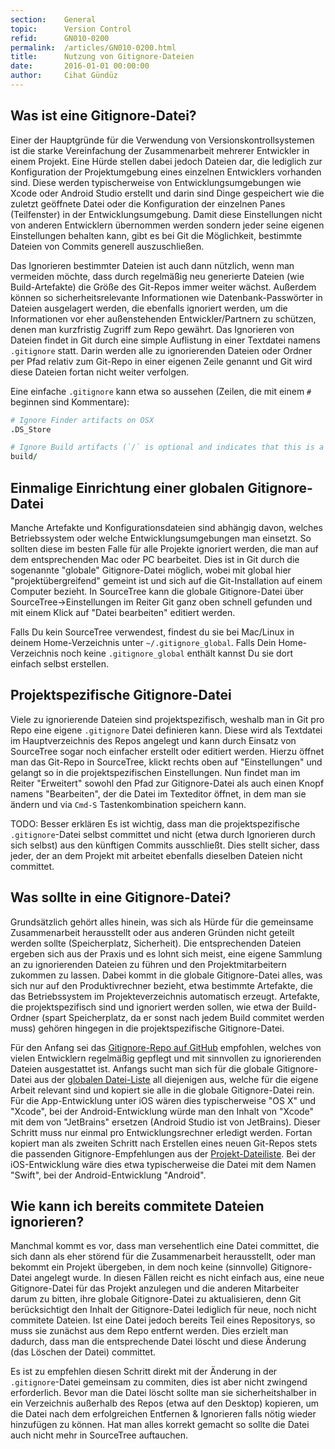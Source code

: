 ```yaml
---
section:    General
topic:      Version Control
refid:      GN010-0200
permalink:  /articles/GN010-0200.html
title:      Nutzung von Gitignore-Dateien
date:       2016-01-01 00:00:00
author:     Cihat Gündüz
---
```


## Was ist eine Gitignore-Datei?

Einer der Hauptgründe für die Verwendung von Versionskontrollsystemen ist die starke Vereinfachung der Zusammenarbeit mehrerer Entwickler in einem Projekt. Eine Hürde stellen dabei jedoch Dateien dar, die lediglich zur Konfiguration der Projektumgebung eines einzelnen Entwicklers vorhanden sind. Diese werden typischerweise von Entwicklungsumgebungen wie Xcode oder Android Studio erstellt und darin sind Dinge gespeichert wie die zuletzt geöffnete Datei oder die Konfiguration der einzelnen Panes (Teilfenster) in der Entwicklungsumgebung. Damit diese Einstellungen nicht von anderen Entwicklern übernommen werden sondern jeder seine eigenen Einstellungen behalten kann, gibt es bei Git die Möglichkeit, bestimmte Dateien von Commits generell auszuschließen.

Das Ignorieren bestimmter Dateien ist auch dann nützlich, wenn man vermeiden möchte, dass durch regelmäßig neu generierte Dateien (wie Build-Artefakte) die Größe des Git-Repos immer weiter wächst. Außerdem können so sicherheitsrelevante Informationen wie Datenbank-Passwörter in Dateien ausgelagert werden, die ebenfalls ignoriert werden, um die Informationen vor eher außenstehenden Entwickler/Partnern zu schützen, denen man kurzfristig Zugriff zum Repo gewährt. Das Ignorieren von Dateien findet in Git durch eine simple Auflistung in einer Textdatei namens `.gitignore` statt. Darin werden alle zu ignorierenden Dateien oder Ordner per Pfad relativ zum Git-Repo in einer eigenen Zeile genannt und Git wird diese Dateien fortan nicht weiter verfolgen.

Eine einfache `.gitignore` kann etwa so aussehen (Zeilen, die mit einem `#` beginnen sind Kommentare):

``` ruby
# Ignore Finder artifacts on OSX
.DS_Store

# Ignore Build artifacts (`/` is optional and indicates that this is a folder)
build/
```

## Einmalige Einrichtung einer globalen Gitignore-Datei

Manche Artefakte und Konfigurationsdateien sind abhängig davon, welches Betriebssystem oder welche Entwicklungsumgebungen man einsetzt. So sollten diese im besten Falle für alle Projekte ignoriert werden, die man auf dem entsprechenden Mac oder PC bearbeitet. Dies ist in Git durch die sogenannte "globale" Gitignore-Datei möglich, wobei mit global hier "projektübergreifend" gemeint ist und sich auf die Git-Installation auf einem Computer bezieht. In SourceTree kann die globale Gitignore-Datei über SourceTree->Einstellungen im Reiter Git ganz oben schnell gefunden und mit einem Klick auf "Datei bearbeiten" editiert werden.

Falls Du kein SourceTree verwendest, findest du sie bei Mac/Linux in deinem Home-Verzeichnis unter `~/.gitignore_global`. Falls Dein Home-Verzeichnis noch keine `.gitignore_global` enthält kannst Du sie dort einfach selbst erstellen.

## Projektspezifische Gitignore-Datei

Viele zu ignorierende Dateien sind projektspezifisch, weshalb man in Git pro Repo eine eigene `.gitignore` Datei definieren kann. Diese wird als Textdatei im Hauptverzeichnis des Repos angelegt und kann durch Einsatz von SourceTree sogar noch einfacher erstellt oder editiert werden. Hierzu öffnet man das Git-Repo in SourceTree, klickt rechts oben auf "Einstellungen" und gelangt so in die projektspezifischen Einstellungen. Nun findet man im Reiter "Erweitert" sowohl den Pfad zur Gitignore-Datei als auch einen Knopf namens "Bearbeiten", der die Datei im Texteditor öffnet, in dem man sie ändern und via `Cmd-S` Tastenkombination speichern kann.

TODO: Besser erklären
Es ist wichtig, dass man die projektspezifische `.gitignore`-Datei selbst committet und nicht (etwa durch Ignorieren durch sich selbst) aus den künftigen Commits ausschließt. Dies stellt sicher, dass jeder, der an dem Projekt mit arbeitet ebenfalls dieselben Dateien nicht committet.

## Was sollte in eine Gitignore-Datei?

Grundsätzlich gehört alles hinein, was sich als Hürde für die gemeinsame Zusammenarbeit herausstellt oder aus anderen Gründen nicht geteilt werden sollte (Speicherplatz, Sicherheit). Die entsprechenden Dateien ergeben sich aus der Praxis und es lohnt sich meist, eine eigene Sammlung an zu ignorierenden Dateien zu führen und den Projektmitarbeitern zukommen zu lassen. Dabei kommt in die globale Gitignore-Datei alles, was sich nur auf den Produktivrechner bezieht, etwa bestimmte Artefakte, die das Betriebssystem im Projekteverzeichnis automatisch erzeugt. Artefakte, die projektspezifisch sind und ignoriert werden sollen, wie etwa der Build-Ordner (spart Speicherplatz, da er sonst nach jedem Build commitet werden muss) gehören hingegen in die projektspezifische Gitignore-Datei.

Für den Anfang sei das [Gitignore-Repo auf GitHub](https://github.com/github/gitignore#a-collection-of-gitignore-templates) empfohlen, welches von vielen Entwicklern regelmäßig gepflegt und mit sinnvollen zu ignorierenden Dateien ausgestattet ist. Anfangs sucht man sich für die globale Gitignore-Datei aus der [globalen Datei-Liste](https://github.com/github/gitignore/tree/master/Global) all diejenigen aus, welche für die eigene Arbeit relevant sind und kopiert sie alle in die globale Gitignore-Datei rein. Für die App-Entwicklung unter iOS wären dies typischerweise "OS X" und "Xcode", bei der Android-Entwicklung würde man den Inhalt von "Xcode" mit dem von "JetBrains" ersetzen (Android Studio ist von JetBrains). Dieser Schritt muss nur einmal pro Entwicklungsrechner erledigt werden. Fortan kopiert man als zweiten Schritt nach Erstellen eines neuen Git-Repos stets die passenden Gitignore-Empfehlungen aus der [Projekt-Dateiliste](https://github.com/github/gitignore). Bei der iOS-Entwicklung wäre dies etwa typischerweise die Datei mit dem Namen "Swift", bei der Android-Entwicklung "Android".


## Wie kann ich bereits commitete Dateien ignorieren?

Manchmal kommt es vor, dass man versehentlich eine Datei committet, die sich dann als eher störend für die Zusammenarbeit herausstellt, oder man bekommt ein Projekt übergeben, in dem noch keine (sinnvolle) Gitignore-Datei angelegt wurde. In diesen Fällen reicht es nicht einfach aus, eine neue Gitignore-Datei für das Projekt anzulegen und die anderen Mitarbeiter darum zu bitten, ihre globale Gitignore-Datei zu aktualisieren, denn Git berücksichtigt den Inhalt der Gitignore-Datei lediglich für neue, noch nicht commitete Dateien. Ist eine Datei jedoch bereits Teil eines Repositorys, so muss sie zunächst aus dem Repo entfernt werden. Dies erzielt man dadurch, dass man die entsprechende Datei löscht und diese Änderung (das Löschen der Datei) committet.

Es ist zu empfehlen diesen Schritt direkt mit der Änderung in der `.gitignore`-Datei gemeinsam zu commiten, dies ist aber nicht zwingend erforderlich. Bevor man die Datei löscht sollte man sie sicherheitshalber in ein Verzeichnis außerhalb des Repos (etwa auf den Desktop) kopieren, um die Datei nach dem erfolgreichen Entfernen & Ignorieren falls nötig wieder hinzufügen zu können. Hat man alles korrekt gemacht so sollte die Datei auch nicht mehr in SourceTree auftauchen.
